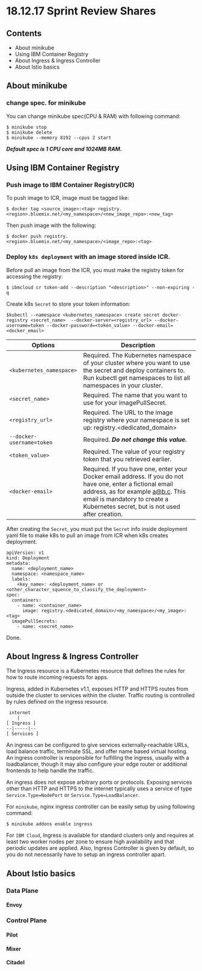 # 18.12.17 Sprint Review Shares
## Contents
- About minikube
- Using IBM Container Registry
- About Ingress & Ingress Controller
- About Istio basics

## About minikube
### change spec. for minikube

You can change minikube spec(CPU & RAM) with following command:
```
$ minikube stop
$ minikube delete
$ minikube --memory 8192 --cpus 2 start
```
***Default spec is 1 CPU core and 1024MB RAM.***

## Using IBM Container Registry
### Push image to IBM Container Registry(ICR)
To push image to ICR, image must be tagged like:
```
$ docker tag <source_image>:<tag> registry.<region>.bluemix.net/<my_namespace>/<new_image_repo>:<new_tag>
```
Then push image with the following:
```
$ docker push registry.<region>.bluemix.net/<my_namespace>/<image_repo>:<tag>
```

### Deploy `k8s deployment` with an image stored inside ICR.
Before pull an image from the ICR, you must make the registry token for accessing the registry:
```
$ ibmcloud cr token-add --description "<description>" --non-expiring -q
```
Create k8s `Secret` to store your token information:
```
$kubectl --namespace <kubernetes_namespace> create secret docker-registry <secret_name>  --docker-server=<registry_url> --docker-username=token --docker-password=<token_value> --docker-email=<docker_email>
```
| Options | Description |
| --- | --- |
| `<kubernetes_namespace>` | Required. The Kubernetes namespace of your cluster where you want to use the secret and deploy containers to. Run kubectl get namespaces to list all namespaces in your cluster. |
| `<secret_name>` | Required. The name that you want to use for your imagePullSecret. |
| `<registry_url>` | Required. The URL to the image registry where your namespace is set up: registry.<dedicated_domain> |
| `--docker-username=token` | Required. ***Do not change this value.*** |
| `<token_value>` | Required. The value of your registry token that you retrieved earlier. |
| `<docker-email>` | Required. If you have one, enter your Docker email address. If you do not have one, enter a fictional email address, as for example a@b.c. This email is mandatory to create a Kubernetes secret, but is not used after creation. |

After creating the `Secret`, you must put the `Secret` info inside deployment yaml file to make k8s to pull an image from ICR when k8s creates deployment.
```
apiVersion: v1
kind: Deployment
metadata:
  name: <deployment_name>
  namespace: <namespace_name>
  labels:
    <key_name>: <deployment_name> or <other_character_squence_to_classify_the_deployment>
spec:
  containers:
    - name: <container_name>
      image: registry.<dedicated_domain>/<my_namespace>/<my_image>:<tag>
  imagePullSecrets:
    - name: <secret_name>
```
Done.
## About Ingress & Ingress Controller
The Ingress resource is a Kubernetes resource that defines the rules for how to route incoming requests for apps.

Ingress, added in Kubernetes v1.1, exposes HTTP and HTTPS routes from outside the cluster to services within the cluster. Traffic routing is controlled by rules defined on the ingress resource.

     internet
        |
    [ Ingress ]
    --|-----|--
    [ Services ]

An ingress can be configured to give services externally-reachable URLs, load balance traffic, terminate SSL, and offer name based virtual hosting. An ingress controller is responsible for fulfilling the ingress, usually with a loadbalancer, though it may also configure your edge router or additional frontends to help handle the traffic.

An ingress does not expose arbitrary ports or protocols. Exposing services other than HTTP and HTTPS to the internet typically uses a service of type `Service.Type=NodePort` or `Service.Type=LoadBalancer`.

For `minikube`, nginx ingress controller can be easily setup by using following command:
```
$ minikube addons enable ingress
```

For `IBM Cloud`, Ingress is available for standard clusters only and requires at least two worker nodes per zone to ensure high availability and that periodic updates are applied. Also, Ingress Controller is given by default, so you do not necessarily have to setup an ingress controller apart.


## About Istio basics
### Data Plane
#### Envoy

### Control Plane
#### Pilot

#### Mixer
#### Citadel